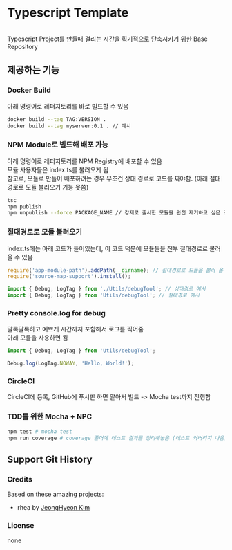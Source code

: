 # Typescript Template

[![<rhea-so>](https://circleci.com/gh/rhea-so/Typescript.svg?style=svg)](<LINK>)
 
 Typescript Project를 만들때 걸리는 시간을 획기적으로 단축시키기 위한 Base Repository
 
## 제공하는 기능
 
### Docker Build

아래 명령어로 레퍼지토리를 바로 빌드할 수 있음

```sh
docker build --tag TAG:VERSION .
docker build --tag myserver:0.1 . // 예시
```

### NPM Module로 빌드해 배포 가능

아래 명령어로 레퍼지토리를 NPM Registry에 배포할 수 있음  
모듈 사용자들은 index.ts를 불러오게 됨  
참고로, 모듈로 만들어 배포하려는 경우 무조건 상대 경로로 코드를 짜야함. (아래 절대경로로 모듈 불러오기 기능 못씀)

```sh
tsc
npm publish
npm unpublish --force PACKAGE_NAME // 강제로 출시한 모듈을 완전 제거하고 싶은 경우
```

### 절대경로로 모듈 불러오기

index.ts에는 아래 코드가 들어있는데, 이 코드 덕분에 모듈들을 전부 절대경로로 불러올 수 있음

```typescript
require('app-module-path').addPath(__dirname); // 절대경로로 모듈을 불러 올 수 있도록 도와줌
require('source-map-support').install();

import { Debug, LogTag } from './Utils/debugTool'; // 상대경로 예시
import { Debug, LogTag } from 'Utils/debugTool'; // 절대경로 예시
```

### Pretty console.log for debug

알록달록하고 예쁘게 시간까지 포함해서 로그를 찍어줌  
아래 모듈을 사용하면 됨

```typescript
import { Debug, LogTag } from 'Utils/debugTool';

Debug.log(LogTag.NOWAY, 'Hello, World!');
```

### CircleCI

CircleCI에 등록, GitHub에 푸시만 하면 알아서 빌드 -> Mocha test까지 진행함

### TDD를 위한 Mocha + NPC

```sh
npm test # mocha test
npm run coverage # coverage 폴더에 테스트 결과를 정리해놓음 (테스트 커버리지 나옴)
```


## Support Git History

### Credits

Based on these amazing projects:

* rhea by [JeongHyeon Kim](https://github.com/rhea-so)

### License

none